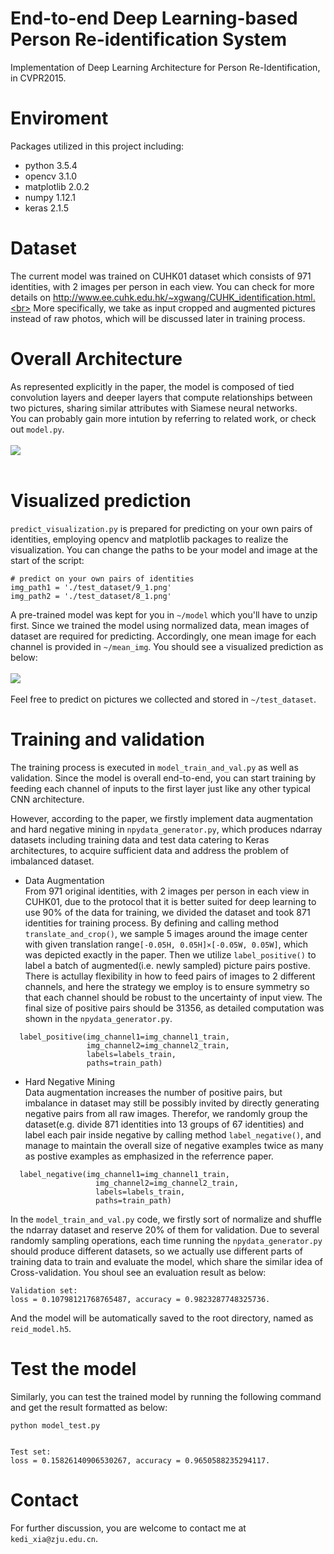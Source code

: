 # End-to-end Deep Learning-based Person Re-identification System 
Implementation of Deep Learning Architecture for Person Re-Identification, in CVPR2015.

# Enviroment
Packages utilized in this project including:  
* python 3.5.4  
* opencv 3.1.0  
* matplotlib 2.0.2  
* numpy 1.12.1
* keras 2.1.5

# Dataset
The current model was trained on CUHK01 dataset which consists of 971 identities, with 2 images per person in each view. You can check for more details on http://www.ee.cuhk.edu.hk/~xgwang/CUHK_identification.html.<br>
More specifically, we take as input cropped and augmented pictures instead of raw photos, which will be discussed later in training process.

# Overall Architecture
As represented explicitly in the paper, the model is composed of tied convolution layers and deeper layers that compute relationships between two pictures, sharing similar attributes with Siamese neural networks.<br>
You can probably gain more intution by referring to related work, or check out `model.py`.
<br>
<br>
![](https://github.com/AlanXia0118/Resource/blob/master/DL-for-ReID/model.png)
<br>
<br>

# Visualized prediction
`predict_visualization.py` is prepared for predicting on your own pairs of identities, employing opencv and matplotlib packages to realize the visualization. You can change the paths to be your model and image at the start of the script:

```
# predict on your own pairs of identities
img_path1 = './test_dataset/9_1.png'
img_path2 = './test_dataset/8_1.png'
```
A pre-trained model was kept for you in `~/model` which you'll have to unzip first. Since we trained the model using normalized data, mean images of dataset are required for predicting. Accordingly, one mean image for each channel is provided in `~/mean_img`. You should see a visualized prediction as below:
<br>
<br>
![](https://github.com/AlanXia0118/Resource/blob/master/DL-for-ReID/pre_same.png)
<br>
<br>
Feel free to predict on pictures we collected and stored in `~/test_dataset`.



# Training and validation
The training process is executed in `model_train_and_val.py` as well as validation. Since the model is overall end-to-end, you can start training by feeding each channel of inputs to the first layer just like any other typical CNN architecture.

However, according to the paper, we firstly implement data augmentation and hard negative mining in `npydata_generator.py`, which produces ndarray datasets including training data and test data catering to Keras architectures, to acquire sufficient data and address the problem of imbalanced dataset. 

* Data Augmentation<br>
From 971 original identities, with 2 images per person in each view in CUHK01, due to the protocol that it is better suited for deep learning to use 90% of the data for training, we divided the dataset and took 871 identities for training process. By defining and calling method `translate_and_crop()`, we sample 5 images around the image center with given translation range`[-0.05H, 0.05H]×[-0.05W, 0.05W]`, which was depicted exactly in the paper. Then we utilize `label_positive()` to label a batch of augmented(i.e. newly sampled) picture pairs postive. There is actullay flexibility in how to feed pairs of images to 2 different channels, and here the strategy we employ is to ensure symmetry so that each channel should be robust to the uncertainty of input view. The final size of positive pairs should be 31356, as detailed computation was shown in the `npydata_generator.py`.
```
  label_positive(img_channel1=img_channel1_train,
                 img_channel2=img_channel2_train,
                 labels=labels_train,
                 paths=train_path)
```

* Hard Negative Mining<br>
Data augmentation increases the number of positive pairs, but imbalance in dataset may still be possibly invited by directly generating negative pairs from all raw images. Therefor, we randomly group the dataset(e.g. divide 871 identities into 13 groups of 67 identities) and label each pair inside negative by calling method `label_negative()`, and manage to maintain the overall size of negative examples twice as many as postive examples as emphasized in the referrence paper.
```
  label_negative(img_channel1=img_channel1_train,
                   img_channel2=img_channel2_train,
                   labels=labels_train,
                   paths=train_path)
```

In the `model_train_and_val.py` code, we firstly sort of normalize and shuffle the ndarray dataset and reserve 20% of them for validation. Due to several randomly sampling operations, each time running the `npydata_generator.py` should produce different datasets, so we actually use different parts of training data to train and evaluate the model, which share the similar idea of Cross-validation. You shoul see an evaluation result as below:
```
Validation set:
loss = 0.10798121768765487, accuracy = 0.9823287748325736.
```
And the model will be automatically saved to the root directory, named as `reid_model.h5`.

# Test the model
Similarly, you can test the trained model by running the following command and get the result formatted as below:
```
python model_test.py


Test set:
loss = 0.15826140906530267, accuracy = 0.9650588235294117.
```

# Contact
For further discussion, you are welcome to contact me at ```kedi_xia@zju.edu.cn```.
